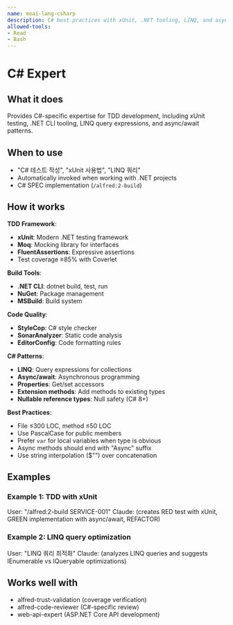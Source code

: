 ```yaml
---
name: moai-lang-csharp
description: C# best practices with xUnit, .NET tooling, LINQ, and async/await patterns
allowed-tools:
- Read
- Bash
---
```


# C# Expert

## What it does

Provides C#-specific expertise for TDD development, including xUnit testing, .NET CLI tooling, LINQ query expressions, and async/await patterns.

## When to use

- "C# 테스트 작성", "xUnit 사용법", "LINQ 쿼리"
- Automatically invoked when working with .NET projects
- C# SPEC implementation (`/alfred:2-build`)

## How it works

**TDD Framework**:
- **xUnit**: Modern .NET testing framework
- **Moq**: Mocking library for interfaces
- **FluentAssertions**: Expressive assertions
- Test coverage ≥85% with Coverlet

**Build Tools**:
- **.NET CLI**: dotnet build, test, run
- **NuGet**: Package management
- **MSBuild**: Build system

**Code Quality**:
- **StyleCop**: C# style checker
- **SonarAnalyzer**: Static code analysis
- **EditorConfig**: Code formatting rules

**C# Patterns**:
- **LINQ**: Query expressions for collections
- **Async/await**: Asynchronous programming
- **Properties**: Get/set accessors
- **Extension methods**: Add methods to existing types
- **Nullable reference types**: Null safety (C# 8+)

**Best Practices**:
- File ≤300 LOC, method ≤50 LOC
- Use PascalCase for public members
- Prefer `var` for local variables when type is obvious
- Async methods should end with "Async" suffix
- Use string interpolation ($"") over concatenation

## Examples

### Example 1: TDD with xUnit
User: "/alfred:2-build SERVICE-001"
Claude: (creates RED test with xUnit, GREEN implementation with async/await, REFACTOR)

### Example 2: LINQ query optimization
User: "LINQ 쿼리 최적화"
Claude: (analyzes LINQ queries and suggests IEnumerable vs IQueryable optimizations)

## Works well with

- alfred-trust-validation (coverage verification)
- alfred-code-reviewer (C#-specific review)
- web-api-expert (ASP.NET Core API development)
